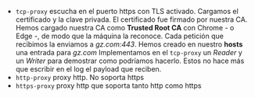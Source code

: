 - `tcp-proxy` escucha en el puerto https con TLS activado. Cargamos el certificado y la clave privada. El certificado fue firmado por nuestra CA. Hemos cargado nuestra CA como __Trusted Root CA__ con Chrome - o Edge -, de modo que la máquina la reconoce. Cada petición que recibimos la enviamos a _gz.com:443_. Hemos creado en nuestro __hosts__ una entrada para _gz.com_
Implementamos en el `tcp-proxy` un _Reader_ y un _Writer_ para demostrar como podríamos hacerlo. Estos no hace más que escribir en el log el payload que reciben.
- `http-proxy` proxy http. No soporta https
- `https-proxy` proxy http que soporta tanto http como https
